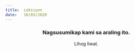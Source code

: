 ```yaml
---
title:  Leksiyon
date:   16/03/2020
---
```


### <center>Nagsusumikap kami sa araling ito.</center>
<center>Lihog liwat.</center>